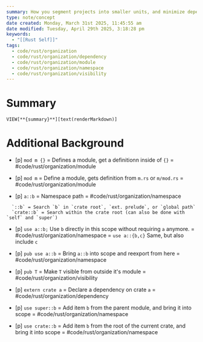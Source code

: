 ```yaml
---
summary: How you segment projects into smaller units, and minimize dependencies.
type: note/concept
date created: Monday, March 31st 2025, 11:45:55 am
date modified: Tuesday, April 29th 2025, 3:18:28 pm
keywords:
  - "[[Rust Self]]"
tags:
  - code/rust/organization
  - code/rust/organization/dependency
  - code/rust/organization/module
  - code/rust/organization/namespace
  - code/rust/organization/visibility
---
```

# Summary
`VIEW[**{summary}**][text(renderMarkdown)]`

# Additional Background
- [p] `mod m {}` = Defines a module, get a definitionn inside of `{}` = #code/rust/organization/module
<!--ID: 1751434090480-->

- [p] `mod m` = Define a module, gets definition from `m.rs` or `m/mod.rs` = #code/rust/organization/module
<!--ID: 1751434090484-->

- [p] `a::b` = Namespace path = #code/rust/organization/namespace
<!--ID: 1751434090487-->

      `::b` = Search `b` in `crate root`, `ext. prelude`, or `global path`
      `crate::b` = Search within the crate root (can also be done with `self` and `super`)
- [p] `use a::b;` Use `b` directly in this scope without requiring `a` anymore. = #code/rust/organization/namespace = `use a::{b,c}` Same, but also include `c`
<!--ID: 1751434090492-->

- [p] `pub use a::b` = Bring `a::b` into scope and reexport from here = #code/rust/organization/namespace 
<!--ID: 1751434090496-->

- [p] `pub T` = Make `T` visible from outside it's module = #code/rust/organization/visibility
<!--ID: 1751434090500-->

- [p] `extern crate a` = Declare a dependency on crate `a` = #code/rust/organization/dependency
<!--ID: 1751434090507-->

- [p] `use super::b` = Add item `b` from the parent module, and bring it into scope = #code/rust/organization/namespace 
<!--ID: 1751434090514-->

- [p] `use crate::b` = Add item `b` from the root of the current crate, and bring it into scope = #code/rust/organization/namespace 
<!--ID: 1751434090518-->
